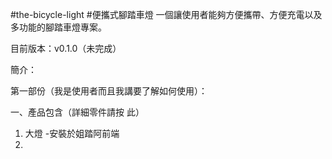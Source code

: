 #the-bicycle-light
#便攜式腳踏車燈
一個讓使用者能夠方便攜帶、方便充電以及多功能的腳踏車燈專案。

目前版本：v0.1.0（未完成）

簡介：


第一部份（我是使用者而且我講要了解如何使用）：

一、產品包含（詳細零件請按 此）
  1. 大燈
    -安裝於姐踏阿前端
  3.  
